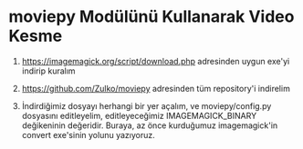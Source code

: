 # moviepy Modülünü Kullanarak Video Kesme

1.  https://imagemagick.org/script/download.php adresinden uygun exe'yi indirip kuralım

2. https://github.com/Zulko/moviepy adresinden tüm repository'i indirelim

3. İndirdiğimiz dosyayı herhangi bir yer açalım, ve moviepy/config.py dosyasını editleyelim, editleyeceğimiz IMAGEMAGICK_BINARY
değikeninin değeridir. Buraya, az önce kurduğumuz imagemagick'in convert exe'sinin yolunu yazıyoruz. 

